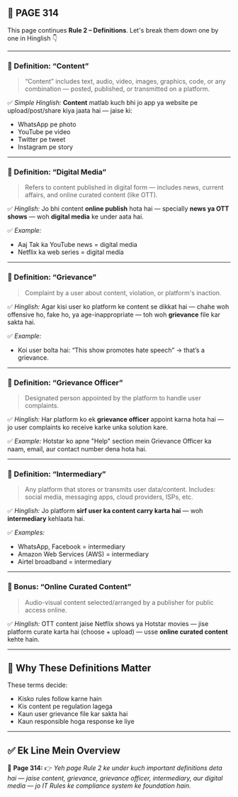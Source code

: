 ## 📄 **PAGE 314**

This page continues **Rule 2 – Definitions**. Let's break them down one by one in Hinglish 👇

---

### 📘 Definition: “Content”

> “Content” includes text, audio, video, images, graphics, code, or any combination — posted, published, or transmitted on a platform.

✅ *Simple Hinglish:*
**Content** matlab kuch bhi jo app ya website pe upload/post/share kiya jaata hai — jaise ki:

* WhatsApp pe photo
* YouTube pe video
* Twitter pe tweet
* Instagram pe story

---

### 📘 Definition: “Digital Media”

> Refers to content published in digital form — includes news, current affairs, and online curated content (like OTT).

✅ *Hinglish:*
Jo bhi content **online publish** hota hai — specially **news ya OTT shows** — woh **digital media** ke under aata hai.

✅ *Example:*

* Aaj Tak ka YouTube news = digital media
* Netflix ka web series = digital media

---

### 📘 Definition: “Grievance”

> Complaint by a user about content, violation, or platform's inaction.

✅ *Hinglish:*
Agar kisi user ko platform ke content se dikkat hai — chahe woh offensive ho, fake ho, ya age-inappropriate — toh woh **grievance** file kar sakta hai.

✅ *Example:*

* Koi user bolta hai: “This show promotes hate speech” → that’s a grievance.

---

### 📘 Definition: “Grievance Officer”

> Designated person appointed by the platform to handle user complaints.

✅ *Hinglish:*
Har platform ko ek **grievance officer** appoint karna hota hai — jo user complaints ko receive karke unka solution kare.

✅ *Example:*
Hotstar ko apne "Help" section mein Grievance Officer ka naam, email, aur contact number dena hota hai.

---

### 📘 Definition: “Intermediary”

> Any platform that stores or transmits user data/content.
> Includes: social media, messaging apps, cloud providers, ISPs, etc.

✅ *Hinglish:*
Jo platform **sirf user ka content carry karta hai** — woh **intermediary** kehlaata hai.

✅ *Examples:*

* WhatsApp, Facebook = intermediary
* Amazon Web Services (AWS) = intermediary
* Airtel broadband = intermediary

---

### 📘 Bonus: “Online Curated Content”

> Audio-visual content selected/arranged by a publisher for public access online.

✅ *Hinglish:*
OTT content jaise Netflix shows ya Hotstar movies — jise platform curate karta hai (choose + upload) — usse **online curated content** kehte hain.

---

## 🧩 Why These Definitions Matter

These terms decide:

* Kisko rules follow karne hain
* Kis content pe regulation lagega
* Kaun user grievance file kar sakta hai
* Kaun responsible hoga response ke liye

---

## ✅ **Ek Line Mein Overview**

📌 **Page 314:**
👉 *Yeh page Rule 2 ke under kuch important definitions deta hai — jaise content, grievance, grievance officer, intermediary, aur digital media — jo IT Rules ke compliance system ke foundation hain.*
